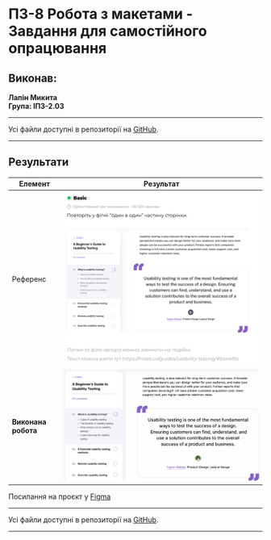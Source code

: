 # ПЗ-8 Робота з макетами - Завдання для самостійного опрацювання

## Виконав:

**Лапін Микита**  
**Група: ІПЗ-2.03**

---

Усі файли доступні в репозиторії на [GitHub](https://github.com/ni-cookie/UXUIuniversity/tree/main).

---

## Результати

| Елемент             | Результат                 |
| ------------------- | ------------------------- |
| Референс            | ![Image1](image1.png)     |
| **Виконана робота** | **![Frame1](Frame1.png)** |

Посилання на проєкт у [Figma](https://www.figma.com/design/d1m94QnKSd68HwL9gogxDF/workshop_8?node-id=0-1&t=3JO4IVbtVylRooMk-1)

---

Усі файли доступні в репозиторії на [GitHub](https://github.com/ni-cookie/UXUIuniversity/tree/main).

---
